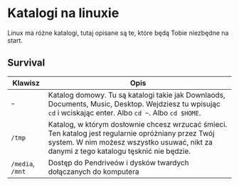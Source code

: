 # Katalogi na linuxie

Linux ma różne katalogi, tutaj opisane są te, które będą Tobie niezbędne na start.

## Survival

|Klawisz|Opis|
|---|---|
|`~`|Katalog domowy. Tu są katalogi takie jak Downlaods, Documents, Music, Desktop. Wejdziesz tu wpisując `cd` i wciskając enter. Albo `cd ~`. Albo `cd $HOME`.|
|`/tmp`|Katalog, w którym dosłownie chcesz wrzucać śmieci. Ten katalog jest regularnie opróżniany przez Twój system. W nim możesz wszystko usuwać, nikt za danymi z tego katalogu tęsknić nie będzie.|
|`/media`, `/mnt`|Dostęp do Pendriveów i dysków twardych dołączanych do komputera|